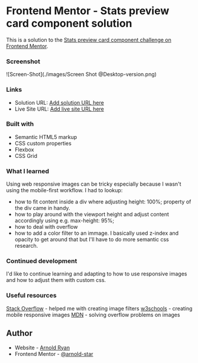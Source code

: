 # Frontend Mentor - Stats preview card component solution

This is a solution to the [Stats preview card component challenge on Frontend Mentor](https://www.frontendmentor.io/challenges/stats-preview-card-component-8JqbgoU62).

### Screenshot

![Screen-Shot](./images/Screen Shot @Desktop-version.png)

### Links

- Solution URL: [Add solution URL here](https://your-solution-url.com)
- Live Site URL: [Add live site URL here](https://your-live-site-url.com)

### Built with

- Semantic HTML5 markup
- CSS custom properties
- Flexbox
- CSS Grid

### What I learned

Using web responsive images can be tricky especially because I wasn't using the mobile-first workflow. I had to lookup:

- how to fit content inside a div where adjusting height: 100%; property of the div came in handy.
- how to play around with the viewport height and adjust content accordingly using e.g. max-height: 95%;
- how to deal with overflow
- how to add a color filter to an immage. I basically used z-index and opacity to get around that but I'll have to do more semantic css research.

### Continued development

I'd like to continue learning and adapting to how to use responsive images and how to adjust them with custom css.

### Useful resources

[Stack Overflow](https://stackoverflow.com/) - helped me with creating image filters
[w3schools](https://www.w3schools.com/) - creating mobile responsive images
[MDN](https://developer.mozilla.org/) - solving overflow problems on images

## Author

- Website - [Arnold Ryan](https://github.com/arnold-star)
- Frontend Mentor - [@arnold-star](https://www.frontendmentor.io/profile/yourusername)
